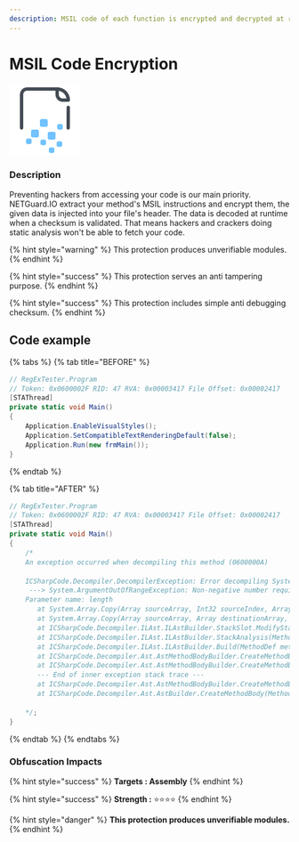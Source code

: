 ```yaml
---
description: MSIL code of each function is encrypted and decrypted at runtime.
---
```


# MSIL Code Encryption

![](../.gitbook/assets/msilencryption.png)

### Description <a id="description"></a>

Preventing hackers from accessing your code is our main priority. NETGuard.IO extract your method's MSIL instructions and encrypt them, the given data is injected into your file's header. The data is decoded at runtime when a checksum is validated. That means hackers and crackers doing static analysis won't be able to fetch your code.

{% hint style="warning" %}
This protection produces unverifiable modules.
{% endhint %}

{% hint style="success" %}
This protection serves an anti tampering purpose.
{% endhint %}

{% hint style="success" %}
This protection includes simple anti debugging checksum.
{% endhint %}

## Code example

{% tabs %}
{% tab title="BEFORE" %}
```csharp
// RegExTester.Program
// Token: 0x0600002F RID: 47 RVA: 0x00003417 File Offset: 0x00002417
[STAThread]
private static void Main()
{
    Application.EnableVisualStyles();
    Application.SetCompatibleTextRenderingDefault(false);
    Application.Run(new frmMain());
}
```
{% endtab %}

{% tab title="AFTER" %}
```csharp
// RegExTester.Program
// Token: 0x0600002F RID: 47 RVA: 0x00003417 File Offset: 0x00002417
[STAThread]
private static void Main()
{
    /*
    An exception occurred when decompiling this method (0600000A)

    ICSharpCode.Decompiler.DecompilerException: Error decompiling System.Void _test.Program::.ctor()
     ---> System.ArgumentOutOfRangeException: Non-negative number required.
    Parameter name: length
       at System.Array.Copy(Array sourceArray, Int32 sourceIndex, Array destinationArray, Int32 destinationIndex, Int32 length, Boolean reliable)
       at System.Array.Copy(Array sourceArray, Array destinationArray, Int32 length)
       at ICSharpCode.Decompiler.ILAst.ILAstBuilder.StackSlot.ModifyStack(StackSlot[] stack, Int32 popCount, Int32 pushCount, ByteCode pushDefinition) in C:\projects\dnspy\Extensions\ILSpy.Decompiler\ICSharpCode.Decompiler\ICSharpCode.Decompiler\ILAst\ILAstBuilder.cs:line 50
       at ICSharpCode.Decompiler.ILAst.ILAstBuilder.StackAnalysis(MethodDef methodDef) in C:\projects\dnspy\Extensions\ILSpy.Decompiler\ICSharpCode.Decompiler\ICSharpCode.Decompiler\ILAst\ILAstBuilder.cs:line 373
       at ICSharpCode.Decompiler.ILAst.ILAstBuilder.Build(MethodDef methodDef, Boolean optimize, DecompilerContext context) in C:\projects\dnspy\Extensions\ILSpy.Decompiler\ICSharpCode.Decompiler\ICSharpCode.Decompiler\ILAst\ILAstBuilder.cs:line 264
       at ICSharpCode.Decompiler.Ast.AstMethodBodyBuilder.CreateMethodBody(IEnumerable`1 parameters, MethodDebugInfoBuilder& builder) in C:\projects\dnspy\Extensions\ILSpy.Decompiler\ICSharpCode.Decompiler\ICSharpCode.Decompiler\Ast\AstMethodBodyBuilder.cs:line 105
       at ICSharpCode.Decompiler.Ast.AstMethodBodyBuilder.CreateMethodBody(MethodDef methodDef, DecompilerContext context, IEnumerable`1 parameters, Boolean valueParameterIsKeyword, StringBuilder sb, MethodDebugInfoBuilder& stmtsBuilder) in C:\projects\dnspy\Extensions\ILSpy.Decompiler\ICSharpCode.Decompiler\ICSharpCode.Decompiler\Ast\AstMethodBodyBuilder.cs:line 83
       --- End of inner exception stack trace ---
       at ICSharpCode.Decompiler.Ast.AstMethodBodyBuilder.CreateMethodBody(MethodDef methodDef, DecompilerContext context, IEnumerable`1 parameters, Boolean valueParameterIsKeyword, StringBuilder sb, MethodDebugInfoBuilder& stmtsBuilder) in C:\projects\dnspy\Extensions\ILSpy.Decompiler\ICSharpCode.Decompiler\ICSharpCode.Decompiler\Ast\AstMethodBodyBuilder.cs:line 87
       at ICSharpCode.Decompiler.Ast.AstBuilder.CreateMethodBody(MethodDef method, IEnumerable`1 parameters, Boolean valueParameterIsKeyword, MethodKind methodKind, MethodDebugInfoBuilder& builder) in C:\projects\dnspy\Extensions\ILSpy.Decompiler\ICSharpCode.Decompiler\ICSharpCode.Decompiler\Ast\AstBuilder.cs:line 1358

    */;
}
```
{% endtab %}
{% endtabs %}

### Obfuscation Impacts

{% hint style="success" %}
**Targets : Assembly**
{% endhint %}

{% hint style="success" %}
**Strength :** ⭐⭐⭐⭐
{% endhint %}

{% hint style="danger" %}
**This protection produces unverifiable modules.**
{% endhint %}

